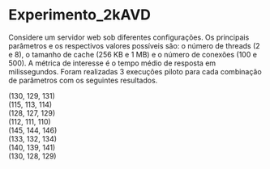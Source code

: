 # Experimento_2kAVD
Considere um servidor web sob diferentes configurações. Os principais parâmetros e os respectivos valores possíveis são: o número de threads (2 e 8), o tamanho de cache (256 KB e 1 MB) e o número de conexões (100 e 500). A métrica de interesse é o tempo médio de resposta em milissegundos. Foram realizadas 3 execuções piloto para cada combinação de parâmetros com os seguintes resultados.

(130, 129, 131) \
(115, 113, 114) \
(128, 127, 129) \
(112, 111, 110) \
(145, 144, 146) \
(133, 132, 134) \
(140, 139, 141) \
(130, 128, 129) 
